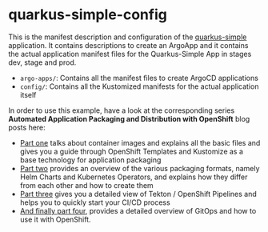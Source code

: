 # quarkus-simple-config
This is the manifest description and configuration of the [quarkus-simple](https://github.com/rafaeltuelho/quarkus-simple) application. It contains descriptions to create an ArgoApp and it contains the actual application manifest files for the Quarkus-Simple App in stages dev, stage and prod.

- `argo-apps/`: Contains all the manifest files to create ArgoCD applications
- `config/`: Contains all the Kustomized manifests for the actual application itself

In order to use this example, have a look at the corresponding series **Automated Application Packaging and Distribution with OpenShift**  blog posts here:

- [Part one](https://www.opensourcerers.org/2021/04/26/automated-application-packaging-and-distribution-with-openshift-part-12/) talks about container images and explains all the basic files and gives you a guide through OpenShift Templates and Kustomize as a base technology for application packaging
- [Part two](https://www.opensourcerers.org/2021/05/24/automated-application-packaging-and-distribution-with-openshift-part-23/) provides an overview of the various packaging formats, namely Helm Charts and Kubernetes Operators, and explains how they differ from each other and how to create them
- [Part three](https://www.opensourcerers.org/2021/07/26/automated-application-packaging-and-distribution-with-openshift-tekton-pipelines-part-34-2/) gives you a detailed view of Tekton / OpenShift Pipelines and helps you to quickly start your CI/CD process
- [And finally part four](https://www.opensourcerers.org/2021/09/06/automated-application-packaging-and-distribution-with-openshift-gitops-and-argocd-part-44/), provides a detailed overview of GitOps and how to use it with OpenShift. 

